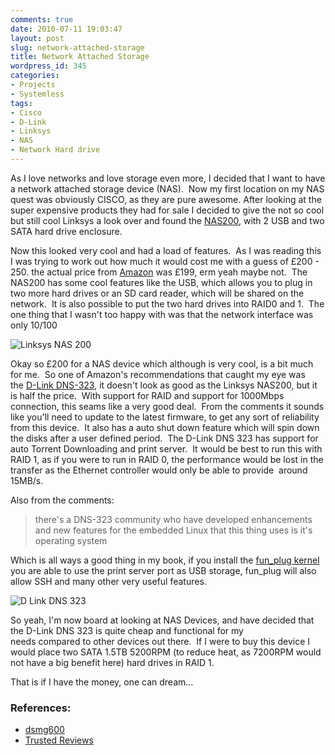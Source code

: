 ```yaml
---
comments: true
date: 2010-07-11 19:03:47
layout: post
slug: network-attached-storage
title: Network Attached Storage
wordpress_id: 345
categories:
- Projects
- Systemless
tags:
- Cisco
- D-Link
- Linksys
- NAS
- Network Hard drive
---
```


As I love networks and love storage even more, I decided that I want to have a network attached storage device (NAS).  Now my first location on my NAS quest was obviously CISCO, as they are pure awesome. After looking at the super expensive products they had for sale I decided to give the not so cool but still cool Linksys a look over and found the [NAS200](http://www.linksysbycisco.com/UK/en/products/NAS200), with 2 USB and two SATA hard drive enclosure.

Now this looked very cool and had a load of features.  As I was reading this I was trying to work out how much it would cost me with a guess of £200 - 250. the actual price from [Amazon](http://www.amazon.co.uk/exec/obidos/ASIN/B00109T24U/ref=nosim/8659605-000-21) was £199, erm yeah maybe not.  The NAS200 has some cool features like the USB, which allows you to plug in two more hard drives or an SD card reader, which will be shared on the network.  It is also possible to put the two hard drives into RAID0 and 1.  The one thing that I wasn't too happy with was that the network interface was only 10/100

![Linksys NAS 200](http://www.nationpigeon.com/wordpress/wp-content/uploads/2010/07/Linksys-NAS200-150x150.jpg)

Okay so £200 for a NAS device which although is very cool, is a bit much for me.  So one of Amazon's recommendations that caught my eye was the [D-Link DNS-323](http://www.amazon.co.uk/D-Link-Bay-Network-Storage-Enclosure/dp/B000GK8LVE/ref=sr_1_1?ie=UTF8&s=electronics&qid=1278868348&sr=1-1), it doesn't look as good as the Linksys NAS200, but it is half the price.  With support for RAID and support for 1000Mbps connection, this seams like a very good deal.  From the comments it sounds like you'll need to update to the latest firmware, to get any sort of reliability from this device.  It also has a auto shut down feature which will spin down the disks after a user defined period.  The D-Link DNS 323 has support for auto Torrent Downloading and print server.  It would be best to run this with RAID 1, as if you were to run in RAID 0, the performance would be lost in the transfer as the Ethernet controller would only be able to provide  around 15MB/s.

Also from the comments:


> there's a DNS-323 community who have developed enhancements and new features for the embedded Linux that this thing uses is it's operating system


Which is all ways a good thing in my book, if you install the [fun_plug kernel](http://www.inreto.de/dns323/fun-plug/0.5/) you are able to use the print server port as USB storage, fun_plug will also allow SSH and many other very useful features.

![D Link DNS 323](http://www.nationpigeon.com/wordpress/wp-content/uploads/2010/07/D-Link-DNS-323-150x150.jpg)

So yeah, I'm now board at looking at NAS Devices, and have decided that the D-Link DNS 323 is quite cheap and functional for my needs compared to other devices out there.  If I were to buy this device I would place two SATA 1.5TB 5200RPM (to reduce heat, as 7200RPM would not have a big benefit here) hard drives in RAID 1.  

That is if I have the money, one can dream...

### References:
- [dsmg600](http://forum.dsmg600.info/viewforum.php?id=3)
- [Trusted Reviews](http://www.trustedreviews.com/networking/review/2006/11/20/D-Link-DNS-323/p1)
